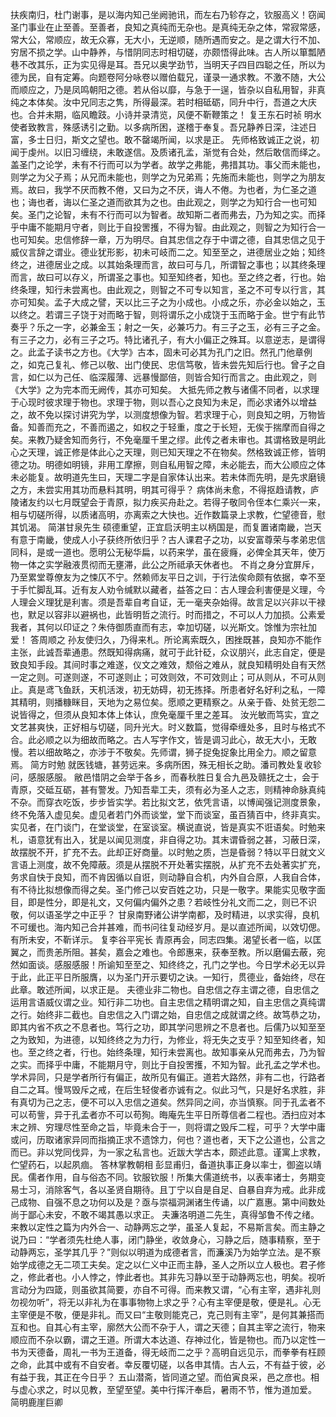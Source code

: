 <!-- { "loadSidebar": true } -->
扶疾南归，杜门谢事，是以海内知己坐阙驰讯，而左右乃轸存之，钦服高义！窃闻圣门事业在止至善。至善者，良知之真纯而无杂也。是真纯无杂之体，常寂常感，常大公，常顺应，故无众寡，无大小，无逆顺，随所遇而安之。是之谓大行不加、穷居不损之学。山中静养，与惜阴同志时相切磋，亦颇悟得此味。古人所以箪瓢陋巷不改其乐，正为实见得是耳。吾兄以奥学劲节，当明天子四目四聪之任，所以为德为民，自有定筹。向题卷阿分咏卷以赠伯载兄，谨录一通求教。不激不随，大公而顺应之，乃是凤鸣朝阳之德。若从俗以靡，与急于一逞，皆杂以自私用智，非真纯之本体矣。汝中兄同志之隽，所得最深。若时相砥砺，同升中行，吾道之大庆也。合并未期，临风瞻跂。小诗并录清览，风便不靳鞭策之！
复王东石时祯
明水使者致教言，殊感诱引之勤。以多病所困，遂稽于奉复。吾兄静养日深，注述日富，多士日归，斯文之望也。敢不罄竭所闻，以求是正。
先师格致诚正之说，初闻于虔州。以旧习缠绕，未敢遂信。及质诸孔孟，渐觉有合处，然后敢信而绎之。盖圣门之论学，未有不行而可以为学者。故学之弗能，弗措其功。事父而未能也，则学之为父子焉；从兄而未能也，则学之为兄弟焉；先施而未能也，则学之为朋友焉。故曰，我学不厌而教不倦，又曰为之不厌，诲人不倦。为也者，为仁圣之道也；诲也者，诲以仁圣之道而欲其为之也。由此观之，则学之为知行合一也可知矣。圣门之论智，未有不行而可以为智者。故知斯二者而弗去，乃为知之实。而择乎中庸不能期月守者，则比于自投罟擭，不得为智。由此观之，则智之为知行合一也可知矣。忠信修辞一章，万为明尽。自其忠信之存于中谓之德，自其忠信之见于威仪言辞之谓业。德业犹形影，初未可岐而二之。知至至之，进德居业之始；知终终之，进德居业之成。以其始条理而言，故曰可与几，所谓智之事也；以其终条理而言，故曰可以存义，所谓圣之事也。知至知终者，知也。至之终之者，行也。始终条理，知行未尝离也。由此观之，则智之不可专以知言，圣之不可专以行言，其亦可知矣。孟子大成之譬，天以比三子之为小成也。小成之乐，亦必金以始之，玉以终之。若谓三子饶于对而略于智，则将谓乐之小成饶于玉而略于金。世宁有此节奏乎？乐之一字，必兼金玉；射之一矢，必兼巧力。有三子之玉，必有三子之金。有三子之力，必有三子之巧。特比诸孔子，有大小偏正之殊耳。以意逆志，是谓得之。此孟子读书之方也。《大学》古本，固未可必其为孔门之旧。然孔门他章例之，如克己复礼、修己以敬、出门使民、忠信笃敬，皆未尝先知后行也。曾子之自言，如仁以为己任、临深履薄、远暴慢鄙倍，则皆合知行而言之。由此观之，则《大学》之为完本而无阙传，其亦可知矣。
大抵先师之教与诸儒不同者，以求理于心现时彼求理于物也。求理于物，则以吾心之良知为未足，而必求诸外以增益之，故不免以探讨讲究为学，以测度想像为智。若求理于心，则良知之明，万物皆备。知善而充之，不善而遏之，如权之于轻重，度之于长短，无俟于揣摩而自得之矣。来教乃疑舍知而务行，不免毫厘千里之缪。此传之者未审也。其谓格致是明此心之天理，诚正修是体此心之天理，则已知天理之不在物矣。然格致诚正修，皆明德之功。明德如明镜，非用工摩擦，则自私用智之障，未必能去，而大公顺应之体未必能复。故明道先生曰，天理二字是自家体认出来。若未体而先明，是先求磨镜之方，未尝实用其功而悬料其明，明其可得乎？
病体尚未愈，不得抠趋请教，庐陵诸友约以七月既望会于青原，拟力疾买舟赴之。若得子敬同令侄本仁乘兴一来，相与切磋所得，以质诸高明，亦离索之大快也。近作数篇录上求教，伫望德音，慰其饥渴。
简湛甘泉先生
硕德重望，正宜启沃明主以柄国是，而复置诸南畿，岂天有意于南畿，使成人小子获终所依归乎？古人课君子之功，以安富尊荣与孝弟忠信同科，是或一道也。愿明公无秘华扁，以药来学，虽在疲癃，必俾全其天年，使万物一体之实学融液贯彻而无壅滞，此公之所祗承天休者也。
不肖之身分宜屏斥，乃至累堂尊僚友为之悚仄不宁。然赖师友平日之训，于行法俟命颇有依据，幸不至于手忙脚乱耳。近有友人劝令缄默以藏者，益答之曰：古人理会利害便是义理，今人理会义理犹是利害。须是吾辈自考自证，无一毫夹杂始得。故言足以兴非以干禄也，默足以容非以避祸也，此皆明哲之流行。时而措之，不可以人力加损。公素爱我者，其何以印证之？朱侍御质直而有志，幸加切磋，以光斯文。馀惟为宗社加爱！
答周顺之
孙友使归久，乃得来札。所论离索既久，困挫既甚，良知亦不能作主张，此诚吾辈通患。然既知得病痛，就可于此针砭，众议朋兴，此志自定，便是致良知手段。其间时事之难遂，仪文之难效，颓俗之难从，就良知精明处自有天然一定之则。可遂则遂，不可遂则止；可效则效，不可效则止；可从则从，不可从则止。真是鸢飞鱼跃，天机活泼，初无妨碍，初无拣择。所患者好名好利之私，一障其精明，则播糠眯目，天地为之易位矣。愿顺之更精察之。从亲于昏、处贫无怨二说皆得之，但须从良知本体上体认，庶免毫厘千里之差耳。
汝光敏而笃实，宜之文艺甚爽快，正好相与切磋，同升光大。时义数篇，觉得牵缠处多，且时与格式不合。此必顺之以为细故而略之。古人写字作文，皆是调习此心，故无大小，无敢慢。若以细故略之，亦涉于不敬矣。先师谓，狮子捉兔捉象比用全力。顺之留意焉。
简方时勉
就医钱塘，甚劳远来。多病所困，殊无相长之助。潘司教处复收轸问，感服感服。
敝邑惜阴之会举于各乡，而春秋胜日复合九邑及赣抚之士，会于青原，交砥互砺，甚有警发。乃知吾辈工夫，须有必为圣人之志，则精神命脉真纯不杂。而穿衣吃饭，步步皆实学。若比拟文艺，依凭言语，以博闻强记测度景象，终不免落入虚见矣。虚见者若门外而谈堂，堂下而谈室，虽百猜百中，终非真实。实见者，在门谈门，在堂谈堂，在室谈室。横说直说，皆是真实不诳语矣。时勉来札，语意犹有出入，犹是以闻见测度，非自得之功。其末谓昏弱之甚，习蔽日深，故摆脱不开，扩充不去。此却正好商量。以时勉之质，岂是昏弱？特以平日就文义言语上测度，故不免障蔽。须是从摆脱不开处著实摆脱，从扩充不去处著实扩充，务求自快于良知，而不肯因循以自诳，则动静自合机，内外自合原，人我自合体，有不待比拟想像而得之矣。圣门修己以安百姓之功，只是一敬字。果能实见敬字面目，即是性分，即是礼文，又何偏内偏外之患？若岐性分礼文而二之，则已不识敬，何以语圣学之中正乎？
甘泉南野诸公讲学南都，及时精进，以求实得，良机不可缓也。海内知己合并甚难，而书问往复动经岁月。是以直述所闻，以效切偲。有所未安，不靳详示。
复李谷平宪长
青原再会，同志四集。渴望长者一临，以匡翼之，而贵恙所阻。甚矣，嘉会之难也。令郎惠来，获奉至教。所以磨偏去蔽，宛然如面谈。感服感服！所谕知至至之、知终终之，孔门之学也。今日学术必无以异于此，此正平日所服膺，以为圣门开示要切之诀。一知行，贯德业，备始终，尽在此章。敢述所闻，以求正是。
夫德业非二物也。自忠信之存主谓之德，自忠信之运用言语威仪谓之业。知行非二功也。自主忠信之精明谓之知，自主忠信之真纯谓之行。始终非二截也。自忠信之入门谓之始，自忠信之成就谓之终。故笃恭之功，即其内省不疚之不息者也。笃行之功，即其学问思辨之不息者也。后儒乃以知至至之为致知，为进德，以知终终之为力行，为修业，将无失之支乎？知至知终者，知也。至之终之者，行也。始终条理，知行未尝离也。故知事亲从兄而弗去，乃为智之实。而择乎中庸，不能期月守，则比于自投罟擭，不知为智。此孔孟之学术也。学术异同，只是学者所行有偏正，故所见有偏正。道若大路然，非有二也，行路者自二之耳。慢骂毁斥之戒，在后生轻俊者亦诚有之。似此习气，只是好名求胜，非有真切为己之志，便不可以入忠信之道矣。然异同之间，亦当慎察。同于孔孟者不可以苟訾，异于孔孟者亦不可以苟狥。晦庵先生平日所尊信者二程也。洒扫应对本末之辨、穷理尽性至命之旨，毕竟未合于一，则将谓之毁斥二程，可乎？大学中庸或问，历取诸家异同而指摘正求不遗馀力，何也？道也者，天下之公道也，公言之而已。非以党同伐异，为一家之私言也。近跋大学古本，颇述此意。谨寓上求教，伫望药石，以起夙痼。
答林掌教朝相
彭显甫归，备道执事正身以率士，御盗以靖民。儒者作用，自与俗态不同。钦服钦服！所集大儒道统书，以表率诸士，务期变易士习，消除客气，各以圣贤自期待。且丁宁以自是自足、自暴自弃为戒。此非成己成物、自强不息之功何以及是？亟与崇福洞渊诸生传诵，以广嘉惠。第中间数处尚于鄙心未安，不敢不竭其愚以求正。
夫濂洛明道二先生，真得邹鲁不传之绪。来教以定性之篇为内外合一、动静两忘之学，虽圣人复起，不易斯言矣。而主静之说乃曰：“学者须先杜绝人事，闭门静坐，收敛身心，习静之后，随事精察，至于动静两忘，圣学其几乎？”则似以明道为成德者言，而濂溪乃为始学立法。是不察始学成德之无二项工夫矣。定之以仁义中正而主静，圣人之所以立人极也。君子修之，修此者也。小人悖之，悖此者也。其非先习静以至于动静两忘也，明矣。视听言动分为四箴，则虽欲其简要，亦自不可得。而来教又谓，“心有主宰，遇非礼则勿视勿听”，将无以非礼为在事事物物上求之乎？心有主宰便是敬，便是礼。心无主宰便是不敬，便是非礼。而又曰“主敬则能克己，克己则有主宰”，是何其兼搭而互和也。自其心有主宰，廓然大公而不杂于人，谓之天德；自其主宰之流行，物来顺应而不杂以霸，谓之王道。所谓大本达道、存神过化，皆是物也。而乃以定性一书为天德备，周礼一书为王道备，得无岐而二之乎？高明自远见示，而拳拳有枉顾之命，此其中或有不自安者。幸反覆切磋，以各申其情。古人云，不有益于彼，必有益于我，其正在今日乎？
五山潜斋，皆同道之望。而伯寅良采，邑之彦也。相与虚心求之，时以见教，至望至望。美中行挥汗奉启，暑雨不节，惟为道加爱。
简明鹿崖巨卿
